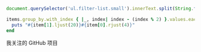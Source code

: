 ```javascript
document.querySelector('ul.filter-list.small').innerText.split(String.fromCharCode(10))
```

```ruby
items.group_by.with_index { |_, index| index - (index % 2) }.values.each do |item|
  puts "#{item[1].ljust(20)}#{item[0].rjust(4)}"
end
```

我关注的 GitHub 项目
